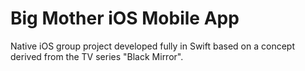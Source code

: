 # Big Mother iOS Mobile App

Native iOS group project developed fully in Swift based on a concept derived from the TV series "Black Mirror".
